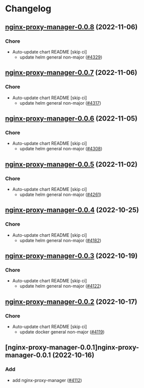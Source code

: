 # Changelog



## [nginx-proxy-manager-0.0.8](https://github.com/truecharts/charts/compare/nginx-proxy-manager-0.0.7...nginx-proxy-manager-0.0.8) (2022-11-06)

### Chore

- Auto-update chart README [skip ci]
  - update helm general non-major ([#4329](https://github.com/truecharts/charts/issues/4329))




## [nginx-proxy-manager-0.0.7](https://github.com/truecharts/charts/compare/nginx-proxy-manager-0.0.6...nginx-proxy-manager-0.0.7) (2022-11-06)

### Chore

- Auto-update chart README [skip ci]
  - update helm general non-major ([#4317](https://github.com/truecharts/charts/issues/4317))




## [nginx-proxy-manager-0.0.6](https://github.com/truecharts/charts/compare/nginx-proxy-manager-0.0.5...nginx-proxy-manager-0.0.6) (2022-11-05)

### Chore

- Auto-update chart README [skip ci]
  - update helm general non-major ([#4308](https://github.com/truecharts/charts/issues/4308))




## [nginx-proxy-manager-0.0.5](https://github.com/truecharts/charts/compare/nginx-proxy-manager-0.0.4...nginx-proxy-manager-0.0.5) (2022-11-02)

### Chore

- Auto-update chart README [skip ci]
  - update helm general non-major ([#4261](https://github.com/truecharts/charts/issues/4261))




## [nginx-proxy-manager-0.0.4](https://github.com/truecharts/charts/compare/nginx-proxy-manager-0.0.3...nginx-proxy-manager-0.0.4) (2022-10-25)

### Chore

- Auto-update chart README [skip ci]
  - update helm general non-major ([#4182](https://github.com/truecharts/charts/issues/4182))




## [nginx-proxy-manager-0.0.3](https://github.com/truecharts/charts/compare/nginx-proxy-manager-0.0.2...nginx-proxy-manager-0.0.3) (2022-10-19)

### Chore

- Auto-update chart README [skip ci]
  - update helm general non-major ([#4122](https://github.com/truecharts/charts/issues/4122))




## [nginx-proxy-manager-0.0.2](https://github.com/truecharts/charts/compare/nginx-proxy-manager-0.0.1...nginx-proxy-manager-0.0.2) (2022-10-17)

### Chore

- Auto-update chart README [skip ci]
  - update docker general non-major ([#4119](https://github.com/truecharts/charts/issues/4119))




## [nginx-proxy-manager-0.0.1]nginx-proxy-manager-0.0.1 (2022-10-16)

### Add

- add nginx-proxy-manager ([#4112](https://github.com/truecharts/charts/issues/4112))
